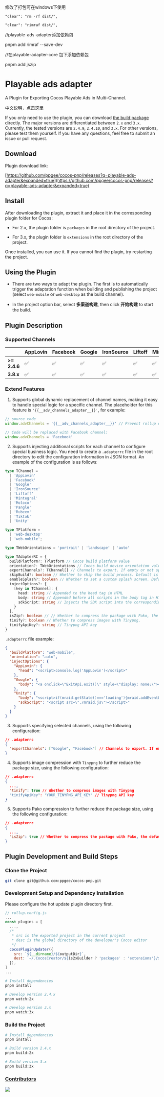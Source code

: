 修改了打包可在windows下使用

    "clear": "rm -rf dist/",

    "clear": "rimraf dist/",

//playable-ads-adapter添加依赖包

pnpm add rimraf --save-dev 

//在playable-adapter-core 包下添加依赖包

pnpm add jszip


# Playable ads adapter

A Plugin for Exporting Cocos Playable Ads in Multi-Channel.

中文说明，点击[这里](./README-CN.md)

If you only need to use the plugin, you can download [the build package](https://github.com/ppgee/cocos-pnp/releases?q=playable-ads-adapter&expanded=true) directly. The major versions are differentiated between `2.x` and `3.x`. Currently, the tested versions are `2.4.9`, `2.4.10`, and `3.x`. For other versions, please test them yourself. If you have any questions, feel free to submit an issue or pull request.

## Download

Plugin download link:

[https://github.com/ppgee/cocos-pnp/releases?q=playable-ads-adapter&expanded=true](https://github.com/ppgee/cocos-pnp/releases?q=playable-ads-adapter&expanded=true)

## Install

After downloading the plugin, extract it and place it in the corresponding plugin folder for Cocos:

- For 2.x, the plugin folder is `packages` in the root directory of the project.

- For 3.x, the plugin folder is `extensions` in the root directory of the project.

Once installed, you can use it. If you cannot find the plugin, try restarting the project.

## Using the Plugin

- There are two ways to adapt the plugin. The first is to automatically trigger the adaptation function when building and publishing the project (select `web-mobile` or `web-desktop` as the build channel).

- In the project option bar, select **多渠道构建**, then click **开始构建** to start the build.

## Plugin Description

### Supported Channels

|              | AppLovin | Facebook | Google | IronSource | Liftoff | Mintegral | Moloco | Pangle | Rubeex | Tiktok | Unity |
| ------------ | -------- | -------- | ------ | ---------- | ------- | --------- | ------ | ------ | ------ | ------ | ----- |
| **>= 2.4.6** | ✅       | ✅       | ✅     | ✅         | ✅      | ✅        | ✅     | ✅     | ✅     | ✅     | ✅    |
| **3.8.x**    | ✅       | ✅       | ✅     | ✅         | ✅      | ✅        | ✅     | ✅     | ✅     | ✅     | ✅    |

### Extend Features

1. Supports global dynamic replacement of channel names, making it easy to handle special logic for a specific channel. The placeholder for this feature is `'{{__adv_channels_adapter__}}'`, for example:

```typescript
// source code
window.advChannels = '{{__adv_channels_adapter__}}' // Prevent rollup dead code elimination from omitting this code, the placeholder variable can be mounted on the global without deactivation

// Code will be replaced with Facebook channel:
window.advChannels = 'Facebook'
```

2. Supports injecting additional scripts for each channel to configure special business logic. You need to create a `.adapterrc` file in the root directory to edit the configuration information in JSON format. An example of the configuration is as follows:

```typescript
type TChannel =
  | 'AppLovin'
  | 'Facebook'
  | 'Google'
  | 'IronSource'
  | 'Liftoff'
  | 'Mintegral'
  | 'Moloco'
  | 'Pangle'
  | 'Rubeex'
  | 'Tiktok'
  | 'Unity'

type TPlatform =
  | 'web-desktop'
  | 'web-mobile';

type TWebOrientations = 'portrait' | 'landscape' | 'auto'

type TAdapterRC = {
  buildPlatform?: TPlatform // Cocos build platform value
  orientation?: TWebOrientations // Cocos build device orientation value
  exportChannels?: TChannel[] // Channels to export. If empty or not specified, export all channels.
  skipBuild?: boolean // Whether to skip the build process. Default is false.
  enableSplash?: boolean // Whether to set a custom splash screen. Default is true.
  injectOptions?: {
    [key in TChannel]: {
      head: string // Appended to the head tag in HTML
      body: string // Appended before all scripts in the body tag in HTML
      sdkScript: string // Injects the SDK script into the corresponding channel
    }
  },
  isZip?: boolean // // Whether to compress the package with Pako, the default is true
  tinify?: boolean // Whether to compress images with Tinypng.
  tinifyApiKey?: string // Tinypng API key
}
```

`.adapterrc` file example:

```json
{
  "buildPlatform": "web-mobile",
  "orientation": "auto",
  "injectOptions": {
    "AppLovin": {
      "head": "<script>console.log('AppLovin')</script>"
    },
    "Google": {
      "body": "<a onclick=\"ExitApi.exit()\" style=\"display: none;\"></a>"
    },
    "Unity": {
      "body": "<script>if(mraid.getState()==='loading'){mraid.addEventListener('ready',onSdkReady)}else{onSdkReady()}function viewableChangeHandler(viewable){if(viewable){}else{}}function onSdkReady(){mraid.addEventListener('viewableChange',viewableChangeHandler);if(mraid.isViewable()){showMyAd()}}var url='ios链接';var android='安卓链接';if(/android/i.test(userAgent)){url=android}function showMyAd(){mraid.open(url)}</script>",
      "sdkScript": "<script src=\"./mraid.js\"></script>"
    }
  }
}
```

3. Supports specifying selected channels, using the following configuration:

```json
// .adapterrc
{
  "exportChannels": ["Google", "Facebook"] // Channels to export. If empty or not specified, export all channels.
}
```

4. Supports image compression with `Tinypng` to further reduce the package size, using the following configuration:

```json
// .adapterrc
{
  ...,
  "tinify": true // Whether to compress images with Tinypng
  "tinifyApiKey": "YOUR_TINYPNG_API_KEY" // Tinypng API key
}
```

5. Supports Pako compression to further reduce the package size, using the following configuration:

```json
// .adapterrc
{
  ...,
  "isZip": true // Whether to compress the package with Pako, the default is true
}
```

## Plugin Development and Build Steps

### Clone the Project

```bash
git clone git@github.com:ppgee/cocos-pnp.git
```

### Development Setup and Dependency Installation

Please configure the hot update plugin directory first.

```javascript
// rollup.config.js
...
const plugins = [
  ...,
  /*
   * src is the exported project in the current project
   * desc is the global directory of the developer's Cocos editor
   */
  cocosPluginUpdater({
    src: `${__dirname}/${outputDir}`,
    dest: `~/.CocosCreator/${is2xBuilder ? 'packages' : 'extensions'}/${appName}`
  }),
]
...

```

```bash
# Install dependencies
pnpm install

# Develop version 2.4.x
pnpm watch:2x

# Develop version 3.x
pnpm watch:3x
```

### Build the Project

```bash
# Install dependencies
pnpm install

# Build version 2.4.x
pnpm build:2x

# Build version 3.x
pnpm build:3x
```

### [Contributors](https://github.com/ppgee/cocos-pnp/graphs/contributors)

<a href="https://github.com/ppgee/cocos-pnp/graphs/contributors">
  <img src="https://contrib.rocks/image?repo=ppgee/cocos-pnp" />
</a>

